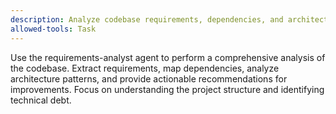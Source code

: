 ```yaml
---
description: Analyze codebase requirements, dependencies, and architecture
allowed-tools: Task
---
```


Use the requirements-analyst agent to perform a comprehensive analysis of the codebase. Extract requirements, map dependencies, analyze architecture patterns, and provide actionable recommendations for improvements. Focus on understanding the project structure and identifying technical debt.